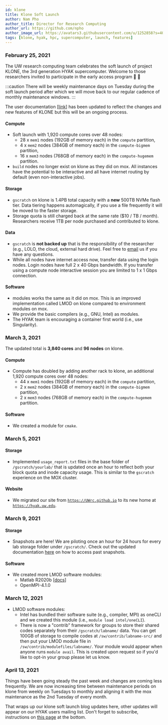 ```yaml
---
id: klone
title: Klone Soft Launch
author: Nam Pho
author_title: Director for Research Computing
author_url: https://github.com/npho
author_image_url: https://avatars3.githubusercontent.com/u/1252858?s=400&v=4
tags: [klone, hyak, hpc, supercomputer, launch, features]
---
```


[pytorch-cuda10]: /img/blog/pytorch-cuda10.png 'Pytorch install instructions for pip with CUDA10'

### February 25, 2021

The UW research computing team celebrates the soft launch of project KLONE, the 3rd generation HYAK supercomputer. Welcome to those researchers invited to participate in the early access program 🥳 🎉

:::caution
There will be weekly maintenance days on Tuesday during the soft launch period after which we will move back to our regular cadence of monthly maintenance windows.
:::

The user documentation [[link](/docs/)] has been updated to reflect the changes and new features of KLONE but this will be an ongoing process.

#### Compute
- Soft launch with 1,920 compute cores over 48 nodes:
  - 28 x `mem1` nodes (192GB of memory each) in the `compute` partition,
  - 4 x `mem2` nodes (384GB of memory each) in the `compute-bigmem` partition,
  - 16 x `mem3` nodes (768GB of memory each) in the `compute-hugemem` partition.
- `build` nodes no longer exist on klone as they did on mox. All instances have the potential to be interactive and all have internet routing by default (even non-interactive jobs).

#### Storage
- `gscratch` on klone is 1.4PB total capacity with a **new** 500TB NVMe flash tier. Data tiering happens automagically, if you use a file frequently it will be moved to the faster storage.
- Storage quota is still charged back at the same rate ($10 / TB / month). Researchers receive 1TB per node purchased and contributed to klone.

#### Data
- `gscratch` is **not backed up** that is the responsibility of the researcher (e.g., LOLO, the cloud, external hard drive). Feel free to <a href="mailto:help@uw.edu?subject=hyak archive">email</a> us if you have any questions.
- While all nodes have internet access now, transfer data using the login nodes. Login nodes have full 2 x 40 Gbps bandwidth. If you transfer using a compute node interactive session you are limited to 1 x 1 Gbps connection.

#### Software
- modules works the same as it did on mox. This is an improved implementation called LMOD on klone compared to environment modules on mox.
- We provide the basic compilers (e.g., GNU, Intel) as modules.
- The HYAK team is encouraging a container first world (i.e., use Singularity).

### March 3, 2021

The updated total is **3,840 cores** and **96 nodes** on klone.

#### Compute
- Compute has doubled by adding another rack to klone, an additional 1,920 compute cores over 48 nodes: 
  - 44 x `mem1` nodes (192GB of memory each) in the `compute` partition,
  - 2 x `mem2` nodes (384GB of memory each) in the `compute-bigmem` partition,
  - 2 x `mem3` nodes (768GB of memory each) in the `compute-hugemem` partition.

#### Software
- We created a module for `cmake`.

### March 5, 2021

#### Storage
- Implemented `usage_report.txt` files in the base folder of `/gscratch/yourlab/` that is updated once an hour to reflect both your block quota and inode capacity usage. This is similar to the `gscratch` experience on the MOX cluster.

#### Website
- We migrated our site from <a href="https://UWrc.github.io">`https://UWrc.github.io`</a> to its new home at <a href="https://hyak.uw.edu">`https://hyak.uw.edu`</a>.

### March 9, 2021

#### Storage
- Snapshots are here! We are piloting once an hour for 24 hours for every lab storage folder under `/gscratch/`. Check out the updated documentation [here](/docs/storage/gscratch#group-or-lab-directories) on how to access past snapshots.

#### Software
- We created more LMOD software modules: 
  - Matlab R2020b [[docs](/docs/tools/matlab)]
  - OpenMPI-4.1.0

### March 12, 2021

- LMOD software modules:
  - Intel has bundled their software suite (e.g., compiler, MPI) as oneCLI and we created this module (i.e., `module load intel/oneCLI`).
  - There is now a "contrib" framework for groups to store their shared codes separately from their `/gscratch/labname/` data. You can get 100GB of storage to compile codes at `/sw/contrib/labname-src/` and then put your LMOD module file in `/sw/contrib/modulefiles/labname/`. Your module would appear when anyone runs `module avail`. This is created upon request so if you'd like to opt-in your group please let us know.

### April 13, 2021

Things have been going steady the past week and changes are coming less frequently. We are now increasing time between maintenance periods on klone from weekly on Tuesdays to monthly and aligning it with the mox maintenance as the 2nd Tuesday of every month.

That wraps up our klone soft launch blog updates here, other updates will appear on our HYAK users mailing list. Don't forget to subscribe, instructions on [this page](/docs/account-activation) at the bottom.
